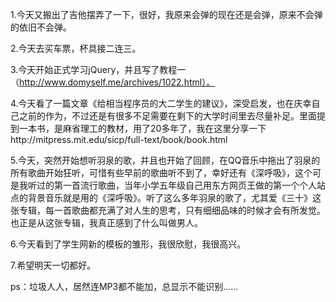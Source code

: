 1.今天又搬出了吉他摆弄了一下，很好，我原来会弹的现在还是会弹，原来不会弹的依旧不会弹。

2.今天去买车票，杯具接二连三。

3.今天开始正式学习jQuery，并且写了教程一（http://www.domyself.me/archives/1022.html）。

4.今天看了一篇文章《给相当程序员的大二学生的建议》，深受启发，也在庆幸自己之前的作为，不过还是有很多不足需要在剩下的大学时间里去尽量补足。里面提到一本书，是麻省理工的教材，用了20多年了，我在这里分享一下http://mitpress.mit.edu/sicp/full-text/book/book.html

5.今天，突然开始想听羽泉的歌，并且也开始了回顾，在QQ音乐中拖出了羽泉的所有歌曲开始狂听，可惜有些早前的歌曲听不到了，幸好还有《深呼吸》，这个可是我听过的第一首流行歌曲，当年小学五年级自己用东方网页王做的第一个个人站点的背景音乐就是用的《深呼吸》。听了这么多年羽泉的歌了，尤其爱《三十》这张专辑，每一首歌曲都充满了对人生的思考，只有细细品味的时候才会有所发觉。也正是从这张专辑，我真正感到了什么叫做男人。

6.今天看到了学生网新的模板的雏形，我很欣慰，我很高兴。

7.希望明天一切都好。

 

ps：垃圾人人，居然连MP3都不能加，总显示不能识别……
